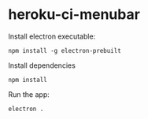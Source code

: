 # heroku-ci-menubar

Install electron executable:

`npm install -g electron-prebuilt`

Install dependencies

`npm install`

Run the app:

`electron .`

